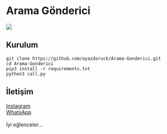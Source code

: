 # Arama Gönderici

<img src=https://ayazdoruck.github.io/Screenshot_20240809-033522_Termux.jpg>


<h2>Kurulum</h2>

```console
git clone https://github.com/ayazdoruck/Arama-Gonderici.git
cd Arama-Gonderici
pip3 install -r requirements.txt
python3 call.py
```

<h2>İletişim</h2>
<a href="https://instagram.com/ayazdoruck">Instagram</a>
<br>
<a href="https://wa.me/+905550098387">WhatsApp</a>
<br>
<br>
İyi eğlenceler...
